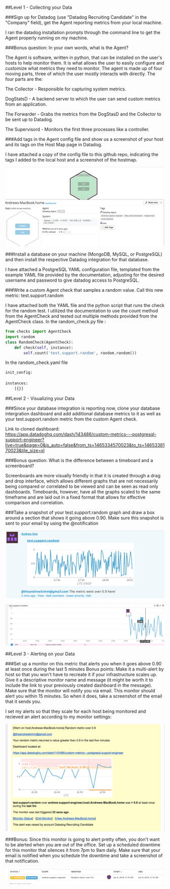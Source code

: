 ##Level 1 - Collecting your Data

###Sign up for Datadog (use "Datadog Recruiting Candidate" in the "Company" field), get the Agent reporting metrics from your local machine.

I ran the datadog installation prompts through the command line to get the Agent properly running on my machine.

###Bonus question: In your own words, what is the Agent?

 The Agent is software, written in python, that can be installed on the user's hosts to help monitor them. It is what allows the user to easily configure and customize what metrics they need to monitor. The agent is made up of four moving parts, three of which the user mostly interacts with directly. The four parts are the:

 The Collector - Responsible for capturing system metrics.

 DogStatsD - A backend server to which the user can send custom metrics from an application.

 The Forwarder - Grabs the metrics from the DogStasD and the Collector to be sent up to Datadog.

 The Supervisord - Monitors the first three processes like a controller.

###Add tags in the Agent config file and show us a screenshot of your host and its tags on the Host Map page in Datadog.

I have attached a copy of the config file to this github repo, indicating the tags I added to the local host and a screenshot of the hostmap.

![Host map](/images/Hostmap.png)


###Install a database on your machine (MongoDB, MySQL, or PostgreSQL) and then install the respective Datadog integration for that database.

 I have attached a PostgreSQL YAML configuration file, templated from the example YAML file provided by the documentation, adjusting for the desired username and password to give datadog access to PostgreSQL.


###Write a custom Agent check that samples a random value. Call this new metric: test.support.random

I have attached both the YAML file and the python script that runs the check for the random test.
  I utilized the documentation to use the count method from the AgentCheck and tested out multiple methods provided from the AgentCheck class.
  In the random_check.py file :
```python
from checks import AgentCheck
import random
class RandomCheck(AgentCheck):
    def check(self, instance):
        self.count('test.support.random', random.random())
```
  In the random_check.yaml file

```python
init_config:

instances:
    [{}]
```

##Level 2 - Visualizing your Data

###Since your database integration is reporting now, clone your database intergration dashboard and add additional database metrics to it as well as your test.support.random metric from the custom Agent check.

Link to cloned dashboard:
https://app.datadoghq.com/dash/143486/custom-metrics---postgresql-support-engineer?live=true&page=0&is_auto=false&from_ts=1465334570023&to_ts=1465338170023&tile_size=xl

###Bonus question: What is the difference between a timeboard and a screenboard?

Screenboards are more visually friendly in that it is created through a drag and drop interface, which allows different graphs that are not necessarily being compared or correlated to be viewed and can be seen as read only dashboards. Timeboards, however, have all the graphs scaled to the same timeframe and are laid out in a fixed format that allows for effective comparison and correlation.

###Take a snapshot of your test.support.random graph and draw a box around a section that shows it going above 0.90. Make sure this snapshot is sent to your email by using the @notification

![Random Test snapshot](/images/Random_test.png)

![Random_test_with_box](/images/Random_test_snapshot.png)


##Level 3 - Alerting on your Data

###Set up a monitor on this metric that alerts you when it goes above 0.90 at least once during the last 5 minutes
Bonus points: Make it a multi-alert by host so that you won't have to recreate it if your infrastructure scales up.
Give it a descriptive monitor name and message (it might be worth it to include the link to your previously created dashboard in the message). Make sure that the monitor will notify you via email.
This monitor should alert you within 15 minutes. So when it does, take a screenshot of the email that it sends you.

I set my alerts so that they scale for each host being monitored and recieved an alert according to my monitor settings:

![Email alert](/images/email_alert.png)

###Bonus: Since this monitor is going to alert pretty often, you don't want to be alerted when you are out of the office. Set up a scheduled downtime for this monitor that silences it from 7pm to 9am daily. Make sure that your email is notified when you schedule the downtime and take a screenshot of that notification.

![Downtime settings](/images/Downtime.png)